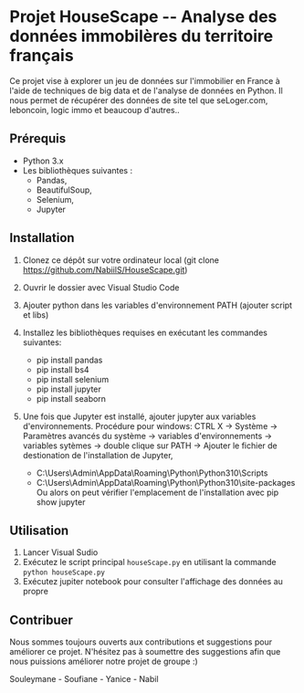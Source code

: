 # Projet HouseScape -- Analyse des données immobilères du territoire français
Ce projet vise à explorer un jeu de données sur l'immobilier en France à l'aide de techniques de big data et de l'analyse de données en Python.
Il nous permet de récupérer des données de site tel que seLoger.com, leboncoin, logic immo et beaucoup d'autres..

## Prérequis
- Python 3.x
- Les bibliothèques suivantes : 
	- Pandas, 
	- BeautifulSoup, 
	- Selenium, 
	- Jupyter

## Installation
1. Clonez ce dépôt sur votre ordinateur local (git clone https://github.com/NabiilS/HouseScape.git)
2. Ouvrir le dossier avec Visual Studio Code
3. Ajouter python dans les variables d'environnement PATH (ajouter script et libs)
4. Installez les bibliothèques requises en exécutant les commandes suivantes: 
	- pip install pandas
	- pip install bs4
	- pip install selenium
	- pip install jupyter 
	- pip install seaborn

3. Une fois que Jupyter est installé, ajouter jupyter aux variables d'environnements.
Procédure pour windows: 
CTRL X -> Système -> Paramètres avancés du système -> variables d'environnements -> variables sytèmes -> double clique sur PATH
-> Ajouter le fichier de destionation de l'installation de Jupyter,
	- C:\Users\Admin\AppData\Roaming\Python\Python310\Scripts
	- C:\Users\Admin\AppData\Roaming\Python\Python310\site-packages
Ou alors on peut vérifier l'emplacement de l'installation avec pip show jupyter

## Utilisation
1. Lancer Visual Sudio
2. Exécutez le script principal `houseScape.py` en utilisant la commande `python houseScape.py`
3. Exécutez jupiter notebook pour consulter l'affichage des données au propre

## Contribuer
Nous sommes toujours ouverts aux contributions et suggestions pour améliorer ce projet. N'hésitez pas à soumettre des suggestions afin que nous puissions améliorer notre projet de groupe :)

Souleymane - Soufiane - Yanice - Nabil 

